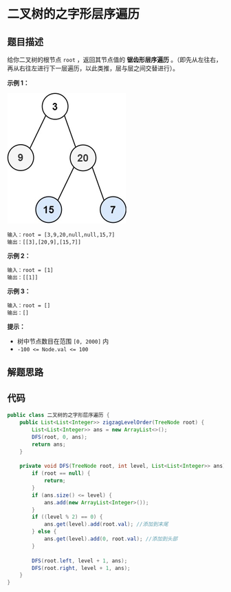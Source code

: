 # 二叉树的之字形层序遍历



## 题目描述

给你二叉树的根节点 `root` ，返回其节点值的 **锯齿形层序遍历** 。（即先从左往右，再从右往左进行下一层遍历，以此类推，层与层之间交替进行）。

 

**示例 1：**

![img](二叉树的之字形层序遍历.assets/tree1.jpg)

```
输入：root = [3,9,20,null,null,15,7]
输出：[[3],[20,9],[15,7]]
```

**示例 2：**

```
输入：root = [1]
输出：[[1]]
```

**示例 3：**

```
输入：root = []
输出：[]
```

 

**提示：**

- 树中节点数目在范围 `[0, 2000]` 内
- `-100 <= Node.val <= 100`



## 解题思路





## 代码

```java
public class 二叉树的之字形层序遍历 {
    public List<List<Integer>> zigzagLevelOrder(TreeNode root) {
        List<List<Integer>> ans = new ArrayList<>();
        DFS(root, 0, ans);
        return ans;
    }

    private void DFS(TreeNode root, int level, List<List<Integer>> ans) {
        if (root == null) {
            return;
        }
        if (ans.size() <= level) {
            ans.add(new ArrayList<Integer>());
        }
        if ((level % 2) == 0) {
            ans.get(level).add(root.val); //添加到末尾
        } else {
            ans.get(level).add(0, root.val); //添加到头部
        }

        DFS(root.left, level + 1, ans);
        DFS(root.right, level + 1, ans);
    }
}
```

